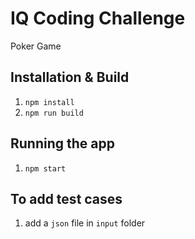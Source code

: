 # IQ Coding Challenge
Poker Game

## Installation & Build
1. `npm install`
2. `npm run build`

## Running the app
1. `npm start`

## To add test cases
1. add a `json` file in `input` folder

